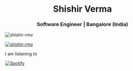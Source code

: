 <h1 align="center">Shishir Verma</h1>
<h3 align="center">Software Engineer | Bangalore (India)</h3>

<p align="left"> <img src="https://komarev.com/ghpvc/?username=shishir-rmv&label=Profile%20views&color=0e75b6&style=flat" alt="shishir-rmv" /> </p>

<p align="left"> <a href="https://github.com/ryo-ma/github-profile-trophy"><img src="https://github-profile-trophy.vercel.app/?username=shishir-rmv" alt="shishir-rmv" /></a> </p>

I am listening to 

[![Spotify](https://spotify-now-playing-nu-five.vercel.app/api/spotify)](https://open.spotify.com/user/s2ja9f63ddfz8ysstmfgwgwkd)

